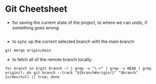 # Git Cheetsheet

- for saving the current state of the project, to where we can undo,
  if something goes wrong:

```

```

- to sync up the current selected branch with the main branch:

```
git merge origin/main
```

- to fetch all of the remote branch locally:

```
for branch in $(git branch -r | grep -v "\->" | grep -v HEAD | grep origin/); do git branch --track "${branch#origin/}" "$branch" 2>/dev/null || true; done
```
